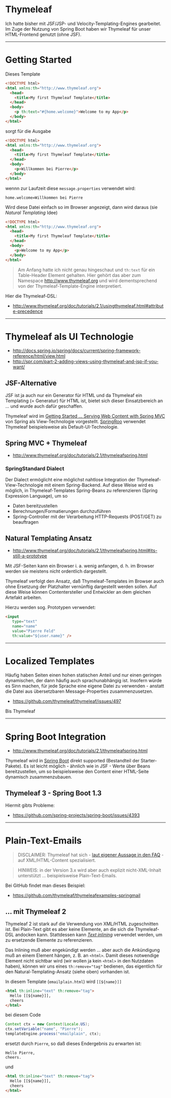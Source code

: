 # Thymeleaf
Ich hatte bisher mit JSF/JSP- und Velocity-Templating-Engines gearbeitet. Im Zuge der Nutzung von Spring Boot haben wir Thymeleaf für unser HTML-Frontend genutzt (ohne JSF).

---

# Getting Started
Dieses Template

```html
<!DOCTYPE html>
<html xmlns:th="http://www.thymeleaf.org">
  <head>
    <title>My first Thymeleaf Template</title>
  </head>
  <body>
    <p th:text="#{home.welcome}">Welcome to my App</p>
  </body>
</html>
```

sorgt für die Ausgabe 

```html
<!DOCTYPE html>
<html xmlns:th="http://www.thymeleaf.org">
  <head>
    <title>My first Thymeleaf Template</title>
  </head>
  <body>
    <p>Willkommen bei Pierre</p>
  </body>
</html>
```

wennn zur Laufzeit diese ``message.properties``  verwendet wird:

    home.welcome=Willkommen bei Pierre

Wird diese Datei einfach so im Browser angezeigt, dann wird daraus (sie *Natural Templating* Idee)

```html
<!DOCTYPE html>
<html xmlns:th="http://www.thymeleaf.org">
  <head>
    <title>My first Thymeleaf Template</title>
  </head>
  <body>
    <p>Welcome to my App</p>
  </body>
</html>
```

> Am Anfang hatte ich nicht genau hingeschaut und ``th:text`` für ein Table-Header Element gehalten. Hier gehört das aber zum Namespace http://www.thymeleaf.org und wird dementsprechend von der Thymeleaf-Template-Engine interpretiert.

Hier die Thymeleaf-DSL:
* http://www.thymeleaf.org/doc/tutorials/2.1/usingthymeleaf.html#attribute-precedence


---

# Thymeleaf als UI Technologie
* http://docs.spring.io/spring/docs/current/spring-framework-reference/html/view.html
* http://spr.com/part-2-adding-views-using-thymeleaf-and-jsp-if-you-want/

## JSF-Alternative
JSF ist ja auch nur ein Generator für HTML und da Thymeleaf ein Templating (= Generatur) für HTML ist, bietet sich dieser Einsatzbereich an ... und wurde auch dafür geschaffen.

Thymeleaf wird im [Getting Started ... Serving Web Content with Spring MVC](http://spring.io/guides/gs/serving-web-content/) von Spring als View-Technologie vorgestellt. [SpringRoo](http://projects.spring.io/spring-roo/) verwendet Thymeleaf beispielsweise als Default-UI-Technologie.

## Spring MVC + Thymeleaf
* http://www.thymeleaf.org/doc/tutorials/2.1/thymeleafspring.html

### SpringStandard Dialect
Der Dialect ermöglicht eine möglichst nahtlose Integration der Thymeleaf-View-Technologie mit einem Spring-Backend. Auf diese Weise wird es möglich, in Thymeleaf-Templates Spring-Beans zu referenzieren (Spring Expression Language), um so

* Daten bereitzustellen
* Berechnungen/Formatierungen durchzuführen
* Spring-Controller mit der Verarbeitung HTTP-Requests (POST/GET) zu beauftragen

## Natural Templating Ansatz
* http://www.thymeleaf.org/doc/tutorials/2.1/thymeleafspring.html#its-still-a-prototype

Mit JSF-Seiten kann ein Browser i. a. wenig anfangen, d. h. im Browser werden sie meistens nicht ordentlich dargestellt.

Thymeleaf verfolgt den Ansatz, daß Thymeleaf-Templates im Browser auch ohne Ersetzung der Platzhalter vernünftig dargestellt werden sollen. Auf diese Weise können Contentersteller und Entwickler an dem gleichen Artefakt arbeiten.

Hierzu werden sog. Prototypen verwendet:

```html
<input 
   type="text" 
   name="name" 
   value="Pierre Feld" 
   th:value="${user.name}" />
```

---

# Localized Templates
Häufig haben Seiten einen hohen statischen Anteil und nur einen geringen dynamischen, der dann häufig auch sprachunabhängig ist. Insofern würde es Sinn machen, für jede Sprache eine eigene Datei zu verwenden - anstatt die Datei aus übersetzbaren Message-Properties zusammenzusetzen.

* https://github.com/thymeleaf/thymeleaf/issues/497

Bis Thymeleaf  

---

# Spring Boot Integration
* http://www.thymeleaf.org/doc/tutorials/2.1/thymeleafspring.html

Thymeleaf wird in [Spring Boot](springBoot.md) direkt supported (Bestandteil der Starter-Pakete). Es ist leicht möglich - ähnlich wie in JSF - Werte über Beans bereitzustellen, um so beispielsweise den Content einer HTML-Seite dynamisch zusammenzubauen.

## Thymeleaf 3 - Spring Boot 1.3
Hiermit gibts Probleme:

* https://github.com/spring-projects/spring-boot/issues/4393

---

# Plain-Text-Emails
> DISCLAIMER: Thymeleaf hat sich - [laut eigener Aussage in den FAQ](http://www.thymeleaf.org/faq.html#compare-other-engines) - auf XML/HTML-Content spezialisiert.

> HINWEIS: in der Version 3.x wird aber auch explizit nicht-XML-Inhalt unterstützt ... beispielsweise Plain-Text-Emails.

Bei GitHub findet man dieses Beispiel:

* https://github.com/thymeleaf/thymeleafexamples-springmail

## ... mit Thymeleaf 2
Thymeleaf 2 ist stark auf die Verwendung von XML/HTML zugeschnitten ist. Bei Plain-Text gibt es aber keine Elemente, an die sich die Thymeleaf-DSL andocken kann. Stattdessen kann [*Text inlining*](http://www.thymeleaf.org/doc/tutorials/2.1/usingthymeleaf.html#text-inlining) verwendet werden, um zu ersetzende Elemente zu referenzieren. 

Das Inlining muß aber engekündigt werden ... aber auch die Ankündigung muß an einem Element hängen, z. B. an ``<html>``. Damit dieses notwendige Element nicht sichtbar wird (wir wollen ja kein ``<html>`` in den Nutzdaten haben), können wir uns eines ``th:remove="tag"`` bedienen, das eigentlich für den Natural-Templating-Ansatz (siehe oben) vorhanden ist.

In diesem Template (``emailplain.html``) wird ``[[${name}]]``

```html
<html th:inline="text" th:remove="tag">
  Hello [[${name}]],
  cheers
</html>
```

bei diesem Code

```java
Context ctx = new Context(Locale.US);
ctx.setVariable("name", "Pierre");
templateEngine.process("emailplain", ctx);    
```

ersetzt durch ``Pierre``, so daß dieses Endergebnis zu erwarten ist: 

    Hello Pierre,
    cheers.

und 

```html
<html th:inline="text" th:remove="tag">
  Hello [[${name}]],
  cheers
</html>
```

